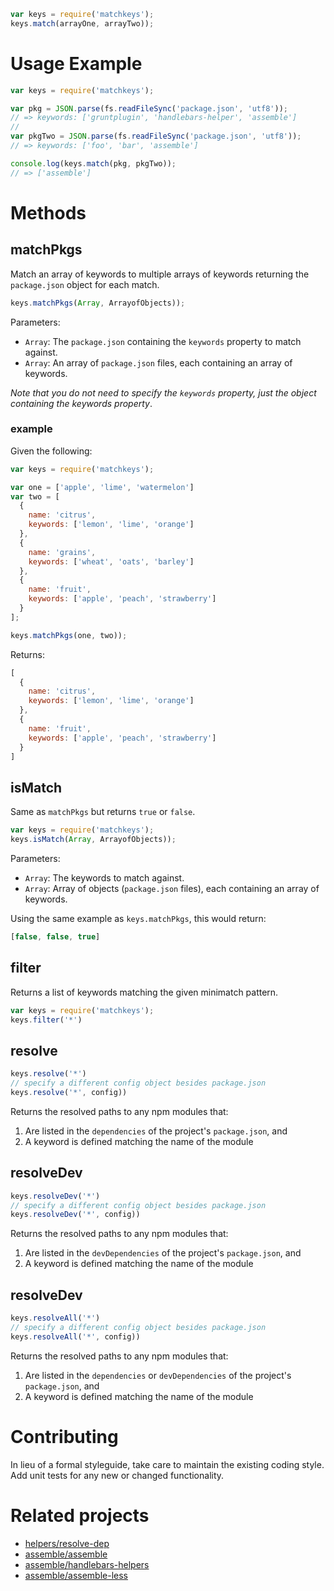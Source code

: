 
```js
var keys = require('matchkeys');
keys.match(arrayOne, arrayTwo));
```

# Usage Example

```js
var keys = require('matchkeys');

var pkg = JSON.parse(fs.readFileSync('package.json', 'utf8'));
// => keywords: ['gruntplugin', 'handlebars-helper', 'assemble']
//
var pkgTwo = JSON.parse(fs.readFileSync('package.json', 'utf8'));
// => keywords: ['foo', 'bar', 'assemble']

console.log(keys.match(pkg, pkgTwo));
// => ['assemble']
```


# Methods

## matchPkgs

Match an array of keywords to multiple arrays of keywords returning the `package.json` object for each match.

```js
keys.matchPkgs(Array, ArrayofObjects));
```

Parameters:

* `Array`: The `package.json` containing the `keywords` property to match against.
* `Array`: An array of `package.json` files, each containing an array of keywords.

_Note that you do not need to specify the `keywords` property, just the object containing the keywords property_.


### example

Given the following:

```js
var keys = require('matchkeys');

var one = ['apple', 'lime', 'watermelon']
var two = [
  {
    name: 'citrus',
    keywords: ['lemon', 'lime', 'orange']
  },
  {
    name: 'grains',
    keywords: ['wheat', 'oats', 'barley']
  },
  {
    name: 'fruit',
    keywords: ['apple', 'peach', 'strawberry']
  }
];

keys.matchPkgs(one, two));
```

Returns:

```js
[
  {
    name: 'citrus',
    keywords: ['lemon', 'lime', 'orange']
  },
  {
    name: 'fruit',
    keywords: ['apple', 'peach', 'strawberry']
  }
]
```


## isMatch

Same as `matchPkgs` but returns `true` or `false`.

```js
var keys = require('matchkeys');
keys.isMatch(Array, ArrayofObjects));
```

Parameters:

* `Array`: The keywords to match against.
* `Array`: Array of objects (`package.json` files), each containing an array of keywords.

Using the same example as `keys.matchPkgs`, this would return:

```js
[false, false, true]
```


## filter

Returns a list of keywords matching the given minimatch pattern.

```js
var keys = require('matchkeys');
keys.filter('*')
```


## resolve

```js
keys.resolve('*')
// specify a different config object besides package.json
keys.resolve('*', config))
```

Returns the resolved paths to any npm modules that:

1. Are listed in the `dependencies` of the project's `package.json`, and
1. A keyword is defined matching the name of the module


## resolveDev

```js
keys.resolveDev('*')
// specify a different config object besides package.json
keys.resolveDev('*', config))
```

Returns the resolved paths to any npm modules that:

1. Are listed in the `devDependencies` of the project's `package.json`, and
1. A keyword is defined matching the name of the module


## resolveDev

```js
keys.resolveAll('*')
// specify a different config object besides package.json
keys.resolveAll('*', config))
```

Returns the resolved paths to any npm modules that:

1. Are listed in the `dependencies` or `devDependencies` of the project's `package.json`, and
1. A keyword is defined matching the name of the module


# Contributing
In lieu of a formal styleguide, take care to maintain the existing coding style. Add unit tests for any new or changed functionality.


# Related projects

+ [helpers/resolve-dep](http://github.com/helpers/resolve-dep)
+ [assemble/assemble](https://assemble.io)
+ [assemble/handlebars-helpers](http://gruntjs.com/assemble/handlebars-helpers)
+ [assemble/assemble-less](http://gruntjs.com/assemble/assemble-less)
